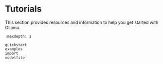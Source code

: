 # Tutorials

This section provides resources and information to help you get started with Ollama.

```{toctree}
:maxdepth: 1

quickstart
examples
import
modelfile
```

